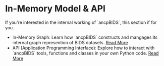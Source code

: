 # In-Memory Model & API

 If you're interested in the internal working of ´ancpBIDS´, this section if for you. 
 - In-Memory Graph: Learn how ´ancpBIDS´ constructs and mangages its internal graph represention of BIDS datasets. [Read More](https://alexisbaxman.github.io/ancpbids_documentation/extra/inmemory.html)
 - API (Application Programming Interface): Explore how to interact with ´ancpBIDS´ tools, functions and classes in your own Python code. [Read More](https://alexisbaxman.github.io/ancpbids_documentation/extra/api.html)
